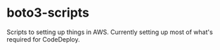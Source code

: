 # boto3-scripts
Scripts to setting up things in AWS. Currently setting up most of what's required for CodeDeploy.

